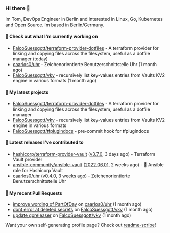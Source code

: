 ### Hi there 👋

Im Tom, DevOps Engineer in Berlin and interested in Linux, Go, Kubernetes and Open Source.
Im based in Berlin/Germany.

#### 👷 Check out what I'm currently working on

- [FalcoSuessgott/terraform-provider-dotfiles](https://github.com/FalcoSuessgott/terraform-provider-dotfiles) - A terraform provider for linking and copying files across the filesystem, useful as a dotfile manager (today)
- [caarlos0/uhr](https://github.com/caarlos0/uhr) - Zeichenorientierte Benutzerschnittstelle Uhr (1 month ago)
- [FalcoSuessgott/vkv](https://github.com/FalcoSuessgott/vkv) - recursively list key-values entries from Vaults KV2 engine in various formats (1 month ago)

#### 🌱 My latest projects

- [FalcoSuessgott/terraform-provider-dotfiles](https://github.com/FalcoSuessgott/terraform-provider-dotfiles) - A terraform provider for linking and copying files across the filesystem, useful as a dotfile manager
- [FalcoSuessgott/vkv](https://github.com/FalcoSuessgott/vkv) - recursively list key-values entries from Vaults KV2 engine in various formats
- [FalcoSuessgott/tfplugindocs](https://github.com/FalcoSuessgott/tfplugindocs) - pre-commit hook for tfplugindocs

#### 🔭 Latest releases I've contributed to

- [hashicorp/terraform-provider-vault](https://github.com/hashicorp/terraform-provider-vault) ([v3.7.0](https://github.com/hashicorp/terraform-provider-vault/releases/tag/v3.7.0), 3 days ago) - Terraform Vault provider
- [ansible-community/ansible-vault](https://github.com/ansible-community/ansible-vault) ([2022.06.01](https://github.com/ansible-community/ansible-vault/releases/tag/2022.06.01), 2 weeks ago) - :key: Ansible role for Hashicorp Vault
- [caarlos0/uhr](https://github.com/caarlos0/uhr) ([v0.4.0](https://github.com/caarlos0/uhr/releases/tag/v0.4.0), 3 weeks ago) - Zeichenorientierte Benutzerschnittstelle Uhr

#### 🔨 My recent Pull Requests

- [improve wording of PartOfDay](https://github.com/caarlos0/uhr/pull/1) on [caarlos0/uhr](https://github.com/caarlos0/uhr) (1 month ago)
- [dont error at deleted secrets](https://github.com/FalcoSuessgott/vkv/pull/63) on [FalcoSuessgott/vkv](https://github.com/FalcoSuessgott/vkv) (1 month ago)
- [update goreleaser](https://github.com/FalcoSuessgott/vkv/pull/60) on [FalcoSuessgott/vkv](https://github.com/FalcoSuessgott/vkv) (1 month ago)

Want your own self-generating profile page? Check out [readme-scribe](https://github.com/muesli/readme-scribe)!
